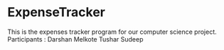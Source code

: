 # ExpenseTracker
This is the expenses tracker program for our computer science project.
Participants :
Darshan Melkote
Tushar Sudeep